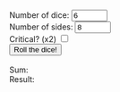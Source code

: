 <html>
     <head>
          <script type="text/javascript" src="tower.js"></script>
          <script type="text/javascript" src="quotes.js"></script>
     </head>
     <body>
          <form  name="input" id="input" action="">
               <output name="rngQuote" id="rngQuote"></output><br>
               <label for="numberDice">Number of dice:</label>
               <input type="number" name="numberDice" id="numberDice" value="6" max="999" min="1"><br>
               <label for="sides">Number of sides:</label>
               <input type="number" name="sides" id="sides" value="8" max="999" min="1"><br>
               <label for="critBox">Critical? (x2)</label>
               <input type="checkbox" id="critBox" name="critBox" value="1"><br>
               <button type="button" onClick="varSet();getQuote();">Roll the dice!</button><br><br>
               <label for="total">Sum: </label>
               <output name="total" id="total"></output><br>
               <label for="result">Result: </label>
               <output name="result" id="result"></output>
          </form>
     </body>
</html>
